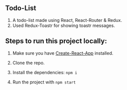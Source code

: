 ## Todo-List

1. A todo-list made using React, React-Router & Redux.
2. Used Redux-Toastr for showing toastr messages.

## Steps to run this project locally:

1. Make sure you have [Create-React-App](https://github.com/facebook/create-react-app) installed.

2. Clone the repo.

3. Install the dependencies: `npm i`

4. Run the project with `npm start`

